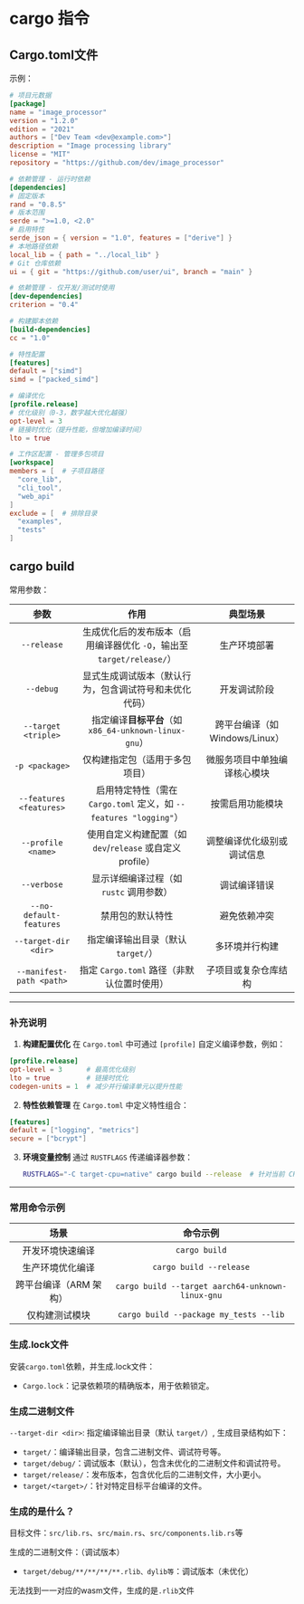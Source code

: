 # cargo 指令

## Cargo.toml文件

示例：

```toml
# 项目元数据
[package]
name = "image_processor"
version = "1.2.0"
edition = "2021"
authors = ["Dev Team <dev@example.com>"]
description = "Image processing library"
license = "MIT"
repository = "https://github.com/dev/image_processor"

# 依赖管理 - 运行时依赖
[dependencies]
# 固定版本
rand = "0.8.5"
# 版本范围
serde = ">=1.0, <2.0"
# 启用特性
serde_json = { version = "1.0", features = ["derive"] }
# 本地路径依赖
local_lib = { path = "../local_lib" }
# Git 仓库依赖
ui = { git = "https://github.com/user/ui", branch = "main" }

# 依赖管理 - 仅开发/测试时使用
[dev-dependencies]
criterion = "0.4"

# 构建脚本依赖
[build-dependencies] 
cc = "1.0"

# 特性配置
[features]
default = ["simd"]
simd = ["packed_simd"]

# 编译优化
[profile.release]
# 优化级别（0-3，数字越大优化越强）
opt-level = 3
# 链接时优化（提升性能，但增加编译时间）
lto = true

# 工作区配置 - 管理多包项目
[workspace]
members = [  # 子项目路径
  "core_lib",
  "cli_tool",
  "web_api"
]
exclude = [  # 排除目录
  "examples",
  "tests"
]
```

## cargo build

常用参数：

|         **参数**         |                           **作用**                           |          **典型场景**          |
| :----------------------: | :----------------------------------------------------------: | :----------------------------: |
|       `--release`        | 生成优化后的发布版本（启用编译器优化 `-O`，输出至 `target/release/`） |          生产环境部署          |
|        `--debug`         |    显式生成调试版本（默认行为，包含调试符号和未优化代码）    |          开发调试阶段          |
|   `--target <triple>`    |      指定编译**目标平台**（如 `x86_64-unknown-linux-gnu`）       | 跨平台编译（如 Windows/Linux） |
|      `-p <package>`      |                仅构建指定包（适用于多包项目）                |  微服务项目中单独编译核心模块  |
| `--features <features>`  | 启用特定特性（需在 `Cargo.toml` 定义，如 `--features "logging"`） |        按需启用功能模块        |
|    `--profile <name>`    |  使用自定义构建配置（如 `dev`/`release` 或自定义 profile）   |   调整编译优化级别或调试信息   |
|       `--verbose`        |           显示详细编译过程（如 `rustc` 调用参数）            |          调试编译错误          |
| `--no-default-features`  |                       禁用包的默认特性                       |          避免依赖冲突          |
|   `--target-dir <dir>`   |              指定编译输出目录（默认 `target/`）              |         多环境并行构建         |
| `--manifest-path <path>` |          指定 `Cargo.toml` 路径（非默认位置时使用）          |      子项目或复杂仓库结构      |

------

### **补充说明**

1. **构建配置优化**
   在 `Cargo.toml` 中可通过 `[profile]` 自定义编译参数，例如：

```toml
[profile.release]
opt-level = 3      # 最高优化级别
lto = true         # 链接时优化
codegen-units = 1  # 减少并行编译单元以提升性能
```

2. **特性依赖管理**
   在 `Cargo.toml` 中定义特性组合：

```toml
[features]
default = ["logging", "metrics"]
secure = ["bcrypt"]
```

3. **环境变量控制**
   通过 `RUSTFLAGS` 传递编译器参数：

   ```bash
   RUSTFLAGS="-C target-cpu=native" cargo build --release  # 针对当前 CPU 优化
   ```

------

### **常用命令示例**

|        **场景**        |                   **命令示例**                   |
| :--------------------: | :----------------------------------------------: |
|    开发环境快速编译    |                  `cargo build`                   |
|    生产环境优化编译    |             `cargo build --release`              |
| 跨平台编译（ARM 架构） | `cargo build --target aarch64-unknown-linux-gnu` |
|     仅构建测试模块     |      `cargo build --package my_tests --lib`      |

### 生成.lock文件

安装`cargo.toml`依赖，并生成.lock文件：

- `Cargo.lock`：记录依赖项的精确版本，用于依赖锁定。

### 生成二进制文件

`--target-dir <dir>`: 指定编译输出目录（默认 `target/`）, 生成目录结构如下：

- `target/`：编译输出目录，包含二进制文件、调试符号等。
- `target/debug/`：调试版本（默认），包含未优化的二进制文件和调试符号。
- `target/release/`：发布版本，包含优化后的二进制文件，大小更小。
- `target/<target>/`：针对特定目标平台编译的文件。

### 生成的是什么？

目标文件：`src/lib.rs`、`src/main.rs`、`src/components.lib.rs`等

生成的二进制文件：（调试版本）

- `target/debug/**/**/**/**.rlib、dylib等`：调试版本（未优化）

无法找到一一对应的wasm文件，生成的是`.rlib`文件
